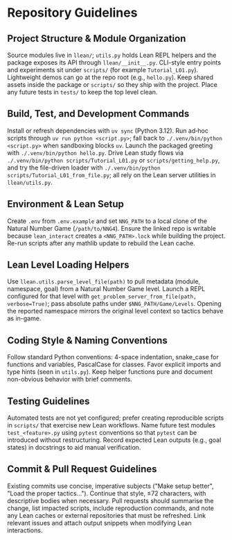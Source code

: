 # Repository Guidelines

## Project Structure & Module Organization
Source modules live in `llean/`; `utils.py` holds Lean REPL helpers and the package exposes its API through `llean/__init__.py`. CLI-style entry points and experiments sit under `scripts/` (for example `Tutorial_L01.py`). Lightweight demos can go at the repo root (e.g., `hello.py`). Keep shared assets inside the package or `scripts/` so they ship with the project. Place any future tests in `tests/` to keep the top level clean.

## Build, Test, and Development Commands
Install or refresh dependencies with `uv sync` (Python 3.12). Run ad‑hoc scripts through `uv run python <script.py>`; fall back to `./.venv/bin/python <script.py>` when sandboxing blocks `uv`. Launch the packaged greeting with `./.venv/bin/python hello.py`. Drive Lean study flows via `./.venv/bin/python scripts/Tutorial_L01.py` or `scripts/getting_help.py`, and try the file-driven loader with `./.venv/bin/python scripts/Tutorial_L01_from_file.py`; all rely on the Lean server utilities in `llean/utils.py`.

## Environment & Lean Setup
Create `.env` from `.env.example` and set `NNG_PATH` to a local clone of the Natural Number Game (`/path/to/NNG4`). Ensure the linked repo is writable because `lean_interact` creates a `<NNG_PATH>.lock` while building the project. Re-run scripts after any mathlib update to rebuild the Lean cache.

## Lean Level Loading Helpers
Use `llean.utils.parse_level_file(path)` to pull metadata (module, namespace, goal) from a Natural Number Game level. Launch a REPL configured for that level with `get_problem_server_from_file(path, verbose=True)`; pass absolute paths under `$NNG_PATH/Game/Levels`. Opening the reported namespace mirrors the original level context so tactics behave as in-game.

## Coding Style & Naming Conventions
Follow standard Python conventions: 4-space indentation, snake_case for functions and variables, PascalCase for classes. Favor explicit imports and type hints (seen in `utils.py`). Keep helper functions pure and document non-obvious behavior with brief comments.

## Testing Guidelines
Automated tests are not yet configured; prefer creating reproducible scripts in `scripts/` that exercise new Lean workflows. Name future test modules `test_<feature>.py` using `pytest` conventions so that `pytest` can be introduced without restructuring. Record expected Lean outputs (e.g., goal states) in docstrings to aid manual verification.

## Commit & Pull Request Guidelines
Existing commits use concise, imperative subjects ("Make setup better", "Load the proper tactics..."). Continue that style, ≤72 characters, with descriptive bodies when necessary. Pull requests should summarise the change, list impacted scripts, include reproduction commands, and note any Lean caches or external repositories that must be refreshed. Link relevant issues and attach output snippets when modifying Lean interactions.
